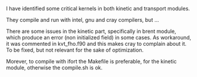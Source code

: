 I have identified some critical kernels in both kinetic and transport modules.

They compile and run with intel, gnu and cray compilers, but ...

There are some issues in the kinetic part, specifically in brent module, which
produce an error (non initialized field) in some cases. As workaround, it was
commented in kvt_fho.f90 and this makes cray to complain about it. To be fixed,
but not relevant for the sake of optimization.

Morever, to compile with ifort the Makefile is preferable, for the kinetic
module, otherwise the compile.sh is ok.
